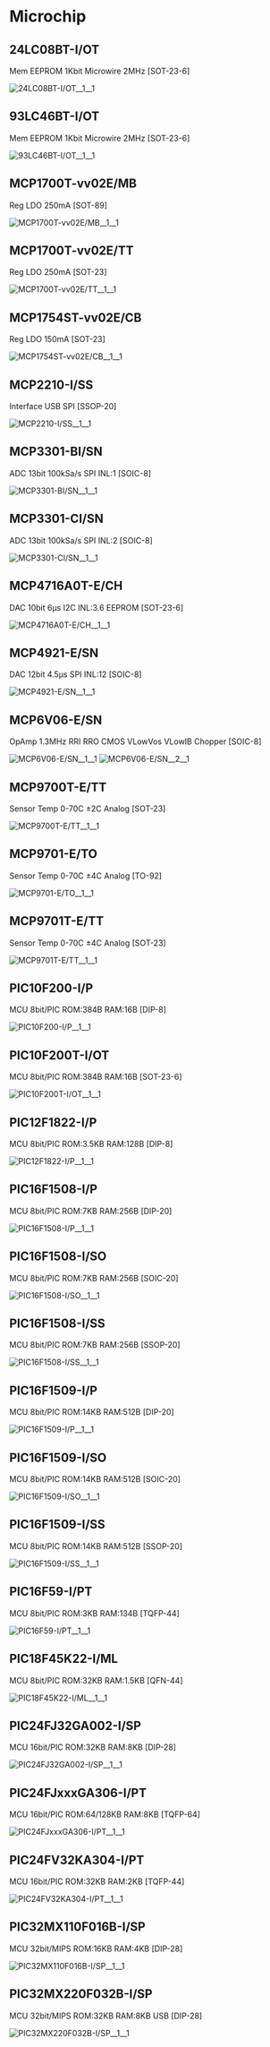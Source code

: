 # Microchip

## 24LC08BT-I/OT
Mem EEPROM 1Kbit Microwire 2MHz [SOT-23-6]

![24LC08BT-I/OT__1__1](/images/Microchip__24LC08BT-I-OT__1__1.png?raw=true) 

## 93LC46BT-I/OT
Mem EEPROM 1Kbit Microwire 2MHz [SOT-23-6]

![93LC46BT-I/OT__1__1](/images/Microchip__93LC46BT-I-OT__1__1.png?raw=true) 

## MCP1700T-vv02E/MB
Reg LDO 250mA [SOT-89]

![MCP1700T-vv02E/MB__1__1](/images/Microchip__MCP1700T-vv02E-MB__1__1.png?raw=true) 

## MCP1700T-vv02E/TT
Reg LDO 250mA [SOT-23]

![MCP1700T-vv02E/TT__1__1](/images/TexasInstruments__LM1117T-v.v__1__1.png?raw=true) 

## MCP1754ST-vv02E/CB
Reg LDO 150mA [SOT-23]

![MCP1754ST-vv02E/CB__1__1](/images/TexasInstruments__LM1117T-v.v__1__1.png?raw=true) 

## MCP2210-I/SS
Interface USB SPI [SSOP-20]

![MCP2210-I/SS__1__1](/images/Microchip__MCP2210-I-SS__1__1.png?raw=true) 

## MCP3301-BI/SN
ADC 13bit 100kSa/s SPI INL:1 [SOIC-8]

![MCP3301-BI/SN__1__1](/images/Microchip__MCP3301-BI-SN__1__1.png?raw=true) 

## MCP3301-CI/SN
ADC 13bit 100kSa/s SPI INL:2 [SOIC-8]

![MCP3301-CI/SN__1__1](/images/Microchip__MCP3301-BI-SN__1__1.png?raw=true) 

## MCP4716A0T-E/CH
DAC 10bit 6µs I2C INL:3.6 EEPROM [SOT-23-6]

![MCP4716A0T-E/CH__1__1](/images/Microchip__MCP4716A0T-E-CH__1__1.png?raw=true) 

## MCP4921-E/SN
DAC 12bit 4.5µs SPI INL:12 [SOIC-8]

![MCP4921-E/SN__1__1](/images/Microchip__MCP4921-E-SN__1__1.png?raw=true) 

## MCP6V06-E/SN
OpAmp 1.3MHz RRI RRO CMOS VLowVos VLowIB Chopper [SOIC-8]

![MCP6V06-E/SN__1__1](/images/AnalogDevices__AD8597ARZ__1__1.png?raw=true) 
![MCP6V06-E/SN__2__1](/images/AnalogDevices__AD8597ARZ__2__1.png?raw=true) 

## MCP9700T-E/TT
Sensor Temp 0-70C ±2C Analog [SOT-23]

![MCP9700T-E/TT__1__1](/images/Microchip__MCP9700T-E-TT__1__1.png?raw=true) 

## MCP9701-E/TO
Sensor Temp 0-70C ±4C Analog [TO-92]

![MCP9701-E/TO__1__1](/images/Microchip__MCP9701-E-TO__1__1.png?raw=true) 

## MCP9701T-E/TT
Sensor Temp 0-70C ±4C Analog [SOT-23]

![MCP9701T-E/TT__1__1](/images/Microchip__MCP9701-E-TO__1__1.png?raw=true) 

## PIC10F200-I/P
MCU 8bit/PIC ROM:384B RAM:16B [DIP-8]

![PIC10F200-I/P__1__1](/images/Microchip__PIC10F200-I-P__1__1.png?raw=true) 

## PIC10F200T-I/OT
MCU 8bit/PIC ROM:384B RAM:16B [SOT-23-6]

![PIC10F200T-I/OT__1__1](/images/Microchip__PIC10F200T-I-OT__1__1.png?raw=true) 

## PIC12F1822-I/P
MCU 8bit/PIC ROM:3.5KB RAM:128B [DIP-8]

![PIC12F1822-I/P__1__1](/images/Microchip__PIC12F1822-I-P__1__1.png?raw=true) 

## PIC16F1508-I/P
MCU 8bit/PIC ROM:7KB RAM:256B [DIP-20]

![PIC16F1508-I/P__1__1](/images/Microchip__PIC16F1508-I-P__1__1.png?raw=true) 

## PIC16F1508-I/SO
MCU 8bit/PIC ROM:7KB RAM:256B [SOIC-20]

![PIC16F1508-I/SO__1__1](/images/Microchip__PIC16F1508-I-P__1__1.png?raw=true) 

## PIC16F1508-I/SS
MCU 8bit/PIC ROM:7KB RAM:256B [SSOP-20]

![PIC16F1508-I/SS__1__1](/images/Microchip__PIC16F1508-I-P__1__1.png?raw=true) 

## PIC16F1509-I/P
MCU 8bit/PIC ROM:14KB RAM:512B [DIP-20]

![PIC16F1509-I/P__1__1](/images/Microchip__PIC16F1509-I-P__1__1.png?raw=true) 

## PIC16F1509-I/SO
MCU 8bit/PIC ROM:14KB RAM:512B [SOIC-20]

![PIC16F1509-I/SO__1__1](/images/Microchip__PIC16F1508-I-P__1__1.png?raw=true) 

## PIC16F1509-I/SS
MCU 8bit/PIC ROM:14KB RAM:512B [SSOP-20]

![PIC16F1509-I/SS__1__1](/images/Microchip__PIC16F1508-I-P__1__1.png?raw=true) 

## PIC16F59-I/PT
MCU 8bit/PIC ROM:3KB RAM:134B [TQFP-44]

![PIC16F59-I/PT__1__1](/images/Microchip__PIC16F59-I-PT__1__1.png?raw=true) 

## PIC18F45K22-I/ML
MCU 8bit/PIC ROM:32KB RAM:1.5KB [QFN-44]

![PIC18F45K22-I/ML__1__1](/images/Microchip__PIC18F45K22-I-ML__1__1.png?raw=true) 

## PIC24FJ32GA002-I/SP
MCU 16bit/PIC ROM:32KB RAM:8KB [DIP-28]

![PIC24FJ32GA002-I/SP__1__1](/images/Microchip__PIC24FJ32GA002-I-SP__1__1.png?raw=true) 

## PIC24FJxxxGA306-I/PT
MCU 16bit/PIC ROM:64/128KB RAM:8KB [TQFP-64]

![PIC24FJxxxGA306-I/PT__1__1](/images/Microchip__PIC24FJxxxGA306-I-PT__1__1.png?raw=true) 

## PIC24FV32KA304-I/PT
MCU 16bit/PIC ROM:32KB RAM:2KB [TQFP-44]

![PIC24FV32KA304-I/PT__1__1](/images/Microchip__PIC24FV32KA304-I-PT__1__1.png?raw=true) 

## PIC32MX110F016B-I/SP
MCU 32bit/MIPS ROM:16KB RAM:4KB [DIP-28]

![PIC32MX110F016B-I/SP__1__1](/images/Microchip__PIC32MX110F016B-I-SP__1__1.png?raw=true) 

## PIC32MX220F032B-I/SP
MCU 32bit/MIPS ROM:32KB RAM:8KB USB [DIP-28]

![PIC32MX220F032B-I/SP__1__1](/images/Microchip__PIC32MX220F032B-I-SP__1__1.png?raw=true) 

